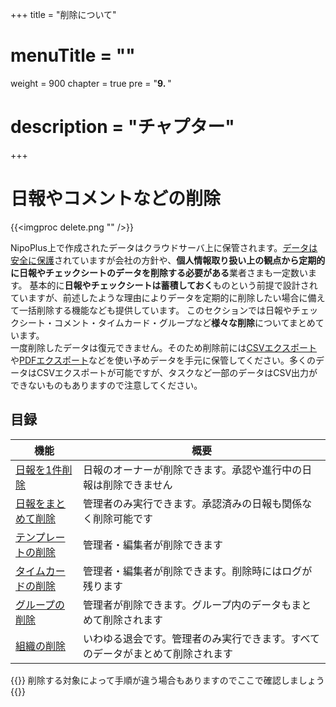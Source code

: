 +++
title = "削除について"
# menuTitle = ""
weight = 900
chapter = true
pre = "<b>9. </b>"
# description = "チャプター"
+++

# 日報やコメントなどの削除

{{<imgproc delete.png "" />}}

NipoPlus上で作成されたデータはクラウドサーバ上に保管されます。[データは安全に保護](/system/security/)されていますが会社の方針や、**個人情報取り扱い上の観点から定期的に日報やチェックシートのデータを削除する必要がある**業者さまも一定数います。
基本的に**日報やチェックシートは蓄積しておく**ものという前提で設計されていますが、前述したような理由によりデータを定期的に削除したい場合に備えて一括削除する機能なども提供しています。
このセクションでは日報やチェックシート・コメント・タイムカード・グループなど**様々な削除**についてまとめています。  
一度削除したデータは復元できません。そのため削除前には[CSVエクスポート](/report/totalling/csv/)や[PDFエクスポート](/report/read/pdf/)などを使い予めデータを手元に保管してください。多くのデータはCSVエクスポートが可能ですが、タスクなど一部のデータはCSV出力ができないものもありますので注意してください。

## 目録

|機能|概要|
|---|---|
|[日報を1件削除](/remove/report/)|日報のオーナーが削除できます。承認や進行中の日報は削除できません|
|[日報をまとめて削除](/remove/reportbatch/)|管理者のみ実行できます。承認済みの日報も関係なく削除可能です|
|[テンプレートの削除](/remove/template/)|管理者・編集者が削除できます|
|[タイムカードの削除](/remove/timecard/)|管理者・編集者が削除できます。削除時にはログが残ります|
|[グループの削除](/remove/group/)|管理者が削除できます。グループ内のデータもまとめて削除されます|
|[組織の削除](/remove/org/)|いわゆる退会です。管理者のみ実行できます。すべてのデータがまとめて削除されます|

{{<alice pos="right" icon="here">}}
削除する対象によって手順が違う場合もありますのでここで確認しましょう
{{</alice>}}
  